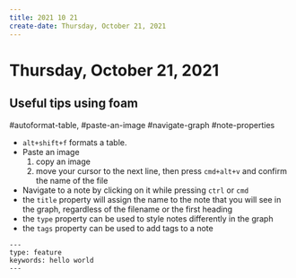 ```yaml
---
title: 2021 10 21
create-date: Thursday, October 21, 2021
---
```


# Thursday, October 21, 2021

## Useful tips using foam
#autoformat-table, #paste-an-image #navigate-graph #note-properties

- `alt+shift+f` formats a table.
- Paste an image
  1. copy an image
  2. move your cursor to the next line, then press `cmd+alt+v` and confirm the name of the file
- Navigate to a note by clicking on it while pressing `ctrl` or `cmd`
- the `title` property will assign the name to the note that you will see in the graph, regardless of the filename or the first heading
- the `type` property can be used to style notes differently in the graph
- the `tags` property can be used to add tags to a note 

```text
---
type: feature
keywords: hello world
---
```


